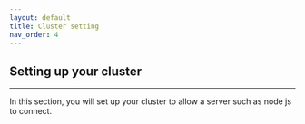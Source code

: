 ```yaml
---
layout: default
title: Cluster setting
nav_order: 4
---
```


## Setting up your cluster

----

In this section, you will set up your cluster to allow a server such as node js to connect.

##
